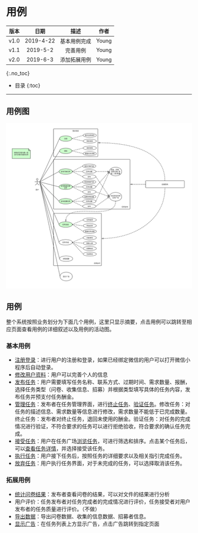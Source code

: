 # 用例

| 版本 |   日期    | 描述 |  作者   |
| :--: | :-------: | :--: | :-----: |
| v1.0 | 2019-4-22 | 基本用例完成 | Young |
| v1.1 | 2019-5-2 | 完善用例 | Young |
| v2.0 | 2019-6-3 | 添加拓展用例 | Young|

{:.no_toc}

* 目录
{:toc}

----

## 用例图
![use case diagram](img_usecase/use-case.jpg)
## 用例
整个系统按照业务划分为下面几个用例，这里只显示摘要，点击用例可以跳转至相应页面查看用例的详细叙述以及用例的活动图。

### 基本用例
- [注册登录](register_login.md)：进行用户的注册和登录，如果已经绑定微信的用户可以打开微信小程序后自动登录。
- [修改用户资料](modify_user.md)：用户可以完善个人的信息
- [发布任务](create_task.md)：用户需要填写任务名称、联系方式、过期时间、需求数量、报酬，选择任务类型（问卷、收集信息、招募）并根据类型填写具体的任务内容，发布任务并预支付任务酬金。
- [管理任务](manage_task.md)：发布者在任务管理界面，进行[终止任务](manage_task.md##用例1：终止任务)、[验证任务](manage_task.md##用例2：验收任务)。修改任务：对任务的描述信息、需求数量等信息进行修改，需求数量不能低于已完成数量。终止任务：发布者对终止任务，退回未使用的酬金。验证任务：对任务的完成情况进行验证，不符合要求的任务可以进行拒绝验收，符合要求的确认任务完成。
- [接受任务](accept_task.md)：用户在任务广场[浏览任务](accept_task.md##用例1：浏览任务)，可进行筛选和排序。点击某个任务后，可以[查看任务详情](accept_task.md##用例2：查看任务详情)，并选择接受该任务。
- [执行任务](execute_task.md)：用户接下任务后，按照任务的详细要求以及相关指引完成任务。
- [放弃任务](quit_task.md)：用户执行任务界面，对于未完成的任务，可以选择取消该任务。

### 拓展用例
- [统计问卷结果](questionnaire_statistics.md)：发布者查看问卷的结果，可以对文件的结果进行分析
- 用户评价：任务发布者对任务完成者的完成情况进行评价，任务接受者对用户发布者的任务质量进行评价。（不做）
- [导出数据](export_data.md)：导出问卷数据、收集的信息数据、招募者信息。
- [显示广告](show_advertisement.md)：在任务列表上方显示广告，点击广告跳转到指定页面
